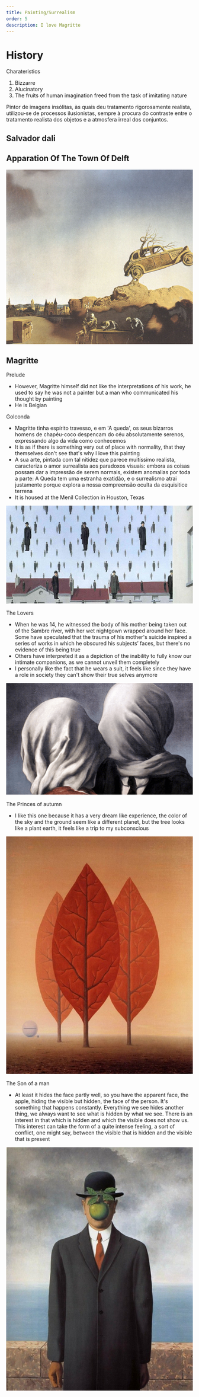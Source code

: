 ```yaml
---
title: Painting/Surrealism
order: 5
description: I love Magritte
---
```


# History

Charateristics
1. Bizzarre
2. Alucinatory
3. The fruits of human imagination freed from the task of imitating nature

Pintor de imagens insólitas, às quais deu tratamento rigorosamente realista, utilizou-se de processos ilusionistas, sempre à procura do contraste entre o tratamento realista dos objetos e a atmosfera irreal dos conjuntos.

## Salvador dali

Apparation Of The Town Of Delft
- 

![alt text](Salvador_Dali_127.jpg)

## Magritte

Prelude
- However, Magritte himself did not like the interpretations of his work, he used to say he was not a painter but a man who communicated his thought by painting
- He is Belgian

Golconda
- Magritte tinha espírito travesso, e em 'A queda', os seus bizarros homens de chapéu-coco despencam do céu absolutamente serenos, expressando algo da vida como conhecemos
- It is as if there is something very out of place with normality, that they themselves don't see that's why I love this painting
- A sua arte, pintada com tal nitidez que parece muitíssimo realista, caracteriza o amor surrealista aos paradoxos visuais: embora as coisas possam dar a impressão de serem normais, existem anomalias por toda a parte: A Queda tem uma estranha exatidão, e o surrealismo atrai justamente porque explora a nossa compreensão oculta da esquisitice terrena
- It is housed at the Menil Collection in Houston, Texas

![alt text](image.png)

The Lovers
- When he was 14, he witnessed the body of his mother being taken out of the Sambre river, with her wet nightgown wrapped around her face. Some have speculated that the trauma of his mother's suicide inspired a series of works in which he obscured his subjects’ faces, but there's no evidence of this being true
- Others have interpreted it as a depiction of the inability to fully know our intimate companions, as we cannot unveil them completely
- I personally like the fact that he wears a suit, it feels like since they have a role in society they can't show their true selves anymore

![alt text](image-1.png)

The Princes of autumn
- I like this one because it has a very dream like experience, the color of the sky and the ground seem like a different planet, but the tree looks like a plant earth, it feels like a trip to my subconscious

![alt text](<./Rene_Magritte_1.jpg>)

The Son of a man
- At least it hides the face partly well, so you have the apparent face, the apple, hiding the visible but hidden, the face of the person. It's something that happens constantly. Everything we see hides another thing, we always want to see what is hidden by what we see. There is an interest in that which is hidden and which the visible does not show us. This interest can take the form of a quite intense feeling, a sort of conflict, one might say, between the visible that is hidden and the visible that is present

![alt text](Rene_Magritte_87.jpg)

